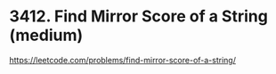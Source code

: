 # 3412. Find Mirror Score of a String (medium)

https://leetcode.com/problems/find-mirror-score-of-a-string/
